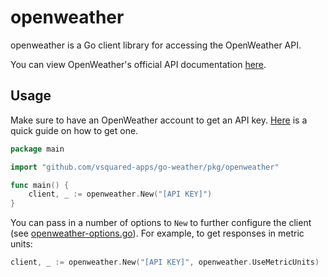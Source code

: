 # openweather

openweather is a Go client library for accessing the OpenWeather API.

You can view OpenWeather's official API documentation [here](https://openweathermap.org/api).

## Usage

Make sure to have an OpenWeather account to get an API key. [Here](https://openweathermap.org/appid) is a quick guide on how to get one.

```go
package main

import "github.com/vsquared-apps/go-weather/pkg/openweather"

func main() {
    client, _ := openweather.New("[API KEY]")
}
```

You can pass in a number of options to `New` to further configure the client (see [openweather-options.go](openweather-options.go)). For example, to get responses in metric units:

```go
client, _ := openweather.New("[API KEY]", openweather.UseMetricUnits)
```
